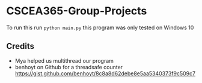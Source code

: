 # CSCEA365-Group-Projects
To run this run `python main.py` this program was only tested on Windows 10

## Credits
- Mya helped us multithread our program
- benhoyt on Github for a threadsafe counter https://gist.github.com/benhoyt/8c8a8d62debe8e5aa5340373f9c509c7